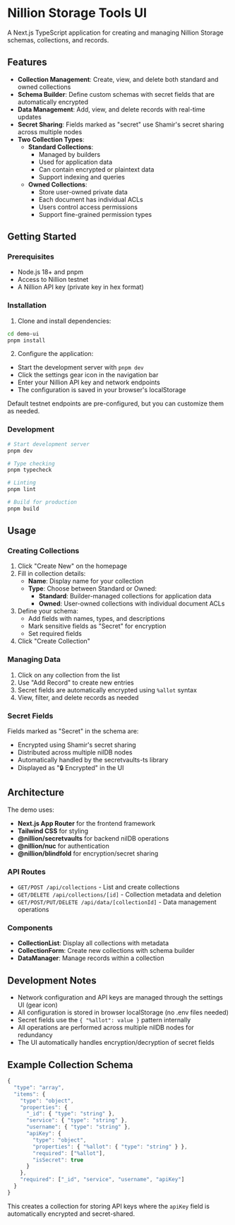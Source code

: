 # Nillion Storage Tools UI

A Next.js TypeScript application for creating and managing Nillion Storage schemas, collections, and records.

## Features

- **Collection Management**: Create, view, and delete both standard and owned collections
- **Schema Builder**: Define custom schemas with secret fields that are automatically encrypted
- **Data Management**: Add, view, and delete records with real-time updates
- **Secret Sharing**: Fields marked as "secret" use Shamir's secret sharing across multiple nodes
- **Two Collection Types**:
  - **Standard Collections**: 
    - Managed by builders
    - Used for application data
    - Can contain encrypted or plaintext data
    - Support indexing and queries
  - **Owned Collections**: 
    - Store user-owned private data
    - Each document has individual ACLs
    - Users control access permissions
    - Support fine-grained permission types

## Getting Started

### Prerequisites

- Node.js 18+ and pnpm
- Access to Nillion testnet
- A Nillion API key (private key in hex format)

### Installation

1. Clone and install dependencies:

```bash
cd demo-ui
pnpm install
```

2. Configure the application:

- Start the development server with `pnpm dev`
- Click the settings gear icon in the navigation bar
- Enter your Nillion API key and network endpoints
- The configuration is saved in your browser's localStorage

Default testnet endpoints are pre-configured, but you can customize them as needed.

### Development

```bash
# Start development server
pnpm dev

# Type checking
pnpm typecheck

# Linting
pnpm lint

# Build for production
pnpm build
```

## Usage

### Creating Collections

1. Click "Create New" on the homepage
2. Fill in collection details:
   - **Name**: Display name for your collection
   - **Type**: Choose between Standard or Owned:
     - **Standard**: Builder-managed collections for application data
     - **Owned**: User-owned collections with individual document ACLs
3. Define your schema:
   - Add fields with names, types, and descriptions
   - Mark sensitive fields as "Secret" for encryption
   - Set required fields
4. Click "Create Collection"

### Managing Data

1. Click on any collection from the list
2. Use "Add Record" to create new entries
3. Secret fields are automatically encrypted using `%allot` syntax
4. View, filter, and delete records as needed

### Secret Fields

Fields marked as "Secret" in the schema are:

- Encrypted using Shamir's secret sharing
- Distributed across multiple nilDB nodes
- Automatically handled by the secretvaults-ts library
- Displayed as "🔒 Encrypted" in the UI

## Architecture

The demo uses:

- **Next.js App Router** for the frontend framework
- **Tailwind CSS** for styling
- **@nillion/secretvaults** for backend nilDB operations
- **@nillion/nuc** for authentication
- **@nillion/blindfold** for encryption/secret sharing

### API Routes

- `GET/POST /api/collections` - List and create collections
- `GET/DELETE /api/collections/[id]` - Collection metadata and deletion
- `GET/POST/PUT/DELETE /api/data/[collectionId]` - Data management operations

### Components

- **CollectionList**: Display all collections with metadata
- **CollectionForm**: Create new collections with schema builder
- **DataManager**: Manage records within a collection

## Development Notes

- Network configuration and API keys are managed through the settings UI (gear icon)
- All configuration is stored in browser localStorage (no .env files needed)
- Secret fields use the `{ "%allot": value }` pattern internally
- All operations are performed across multiple nilDB nodes for redundancy
- The UI automatically handles encryption/decryption of secret fields

## Example Collection Schema

```typescript
{
  "type": "array",
  "items": {
    "type": "object",
    "properties": {
      "_id": { "type": "string" },
      "service": { "type": "string" },
      "username": { "type": "string" },
      "apiKey": {
        "type": "object",
        "properties": { "%allot": { "type": "string" } },
        "required": ["%allot"],
        "isSecret": true
      }
    },
    "required": ["_id", "service", "username", "apiKey"]
  }
}
```

This creates a collection for storing API keys where the `apiKey` field is automatically encrypted and secret-shared.
